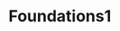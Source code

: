 # Foundations1

<script>
var randomNumber = Math.floor(Math.random() * 51);
var finalNumber, message, number1, randomNumber, checkMath = (number1*2)+randomNumber;

function Gameloop() {
  number1 = prompt("Pick a solid number");
  while (isNaN(number1)) {
    number1 = prompt("That is not a number! Enter a number!");
  }

  var number2 = prompt("You picked " + number1 + "! " + "Now multiply that number by 2. Please enter the result.");
  var number3 = prompt("Great! You entered " + number2 + ". " + "Add " + randomNumber + " to that. Once again, please enter the result.");
  var number4 = prompt("You are telling me that would be " + number3 + "! " + "Now, divide that number in half. You guessed it, enter the result.");
  var number5 = prompt("According to your calculations, your number is currently " + number4 + "! " + "Okay, so remember the number you started with? (Hint hint, it was " + number1 + "). Subtract that number from the current number. Just like before, enter the result.");
  finalNumber = prompt("Hmmm let me think.... is your number " + randomNumber/2 + "? YES or NO?").toUpperCase();

  if (finalNumber === "YES") {
    message = "WoOoOoOoOoOo magic!";
  }
  else {
    message = "A computer wrong? Ha..ha..ha.. Sure. ;-). Check your math: " + number1 + " multiplied by 2, then add " + randomNumber + ", divide that by 2. Finally subtract " + number1 + ". If done correctly, your number will equal " + randomNumber/2 + ".";
  }
}

Gameloop();
alert(message);
</script>
